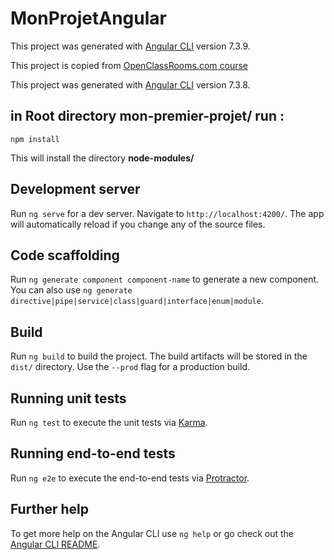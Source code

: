 # MonProjetAngular

This project was generated with [Angular CLI](https://github.com/angular/angular-cli) version 7.3.9.

This project is copied from [OpenClassRooms.com course](https://openclassrooms.com/fr/courses/4668271-developpez-des-applications-web-avec-angular)

This project was generated with [Angular CLI](https://github.com/angular/angular-cli) version 7.3.8.

## in Root directory mon-premier-projet/ run :

   `npm install`

This will install the directory **node-modules/**

## Development server

Run `ng serve` for a dev server. Navigate to `http://localhost:4200/`. The app will automatically reload if you change any of the source files.

## Code scaffolding

Run `ng generate component component-name` to generate a new component. You can also use `ng generate directive|pipe|service|class|guard|interface|enum|module`.

## Build

Run `ng build` to build the project. The build artifacts will be stored in the `dist/` directory. Use the `--prod` flag for a production build.

## Running unit tests

Run `ng test` to execute the unit tests via [Karma](https://karma-runner.github.io).

## Running end-to-end tests

Run `ng e2e` to execute the end-to-end tests via [Protractor](http://www.protractortest.org/).

## Further help

To get more help on the Angular CLI use `ng help` or go check out the [Angular CLI README](https://github.com/angular/angular-cli/blob/master/README.md).
